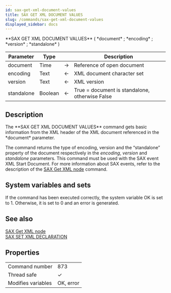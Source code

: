 ```yaml
---
id: sax-get-xml-document-values
title: SAX GET XML DOCUMENT VALUES
slug: /commands/sax-get-xml-document-values
displayed_sidebar: docs
---
```


<!--REF #_command_.SAX GET XML DOCUMENT VALUES.Syntax-->**SAX GET XML DOCUMENT VALUES** ( *document* ; *encoding* ; *version* ; *standalone* )<!-- END REF-->
<!--REF #_command_.SAX GET XML DOCUMENT VALUES.Params-->
| Parameter | Type |  | Description |
| --- | --- | --- | --- |
| document | Time | &#8594;  | Reference of open document |
| encoding | Text | &#8592; | XML document character set |
| version | Text | &#8592; | XML version |
| standalone | Boolean | &#8592; | True = document is standalone, otherwise False |

<!-- END REF-->

## Description 

<!--REF #_command_.SAX GET XML DOCUMENT VALUES.Summary-->The **SAX GET XML DOCUMENT VALUES** command gets basic information from the XML header of the XML document referenced in the *document* parameter.<!-- END REF--> 

The command returns the type of encoding, version and the “standalone” property of the document respectively in the *encoding*, *version* and *standalone* parameters. This command must be used with the SAX event XML Start Document. For more information about SAX events, refer to the description of the [SAX Get XML node](sax-get-xml-node.md) command. 

## System variables and sets 

If the command has been executed correctly, the system variable OK is set to 1\. Otherwise, it is set to 0 and an error is generated. 

## See also 

[SAX Get XML node](sax-get-xml-node.md)  
[SAX SET XML DECLARATION](sax-set-xml-declaration.md)  

## Properties

|  |  |
| --- | --- |
| Command number | 873 |
| Thread safe | &check; |
| Modifies variables | OK, error |


